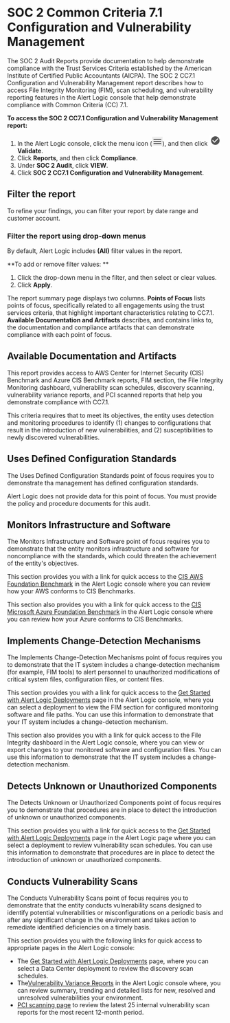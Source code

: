 # SOC 2 Common Criteria 7.1 Configuration and Vulnerability Management

The SOC 2 Audit Reports provide documentation to help demonstrate compliance with the Trust Services Criteria established  by the American Institute of Certified Public Accountants (AICPA). The SOC 2 CC7.1 Configuration and Vulnerability Management report describes  how to access File Integrity Monitoring (FIM), scan scheduling, and vulnerability reporting features in the Alert Logic console that help demonstrate compliance with Common Criteria (CC) 7.1.

**To access the SOC 2 CC7.1 Configuration and Vulnerability Management report:**

1. In the Alert Logic console, click the menu icon (![](../../../Resources/Images/dashboard/menu-icon.png)), and then click ![](../../../Resources/Images/dashboard/validate-icon.png)**Validate**.
2. Click **Reports**, and then click **Compliance**.
3. Under **SOC 2 Audit**, click **VIEW**.
4. Click **SOC 2 CC7.1 Configuration and Vulnerability Management**.

## Filter the report

To refine your findings, you can filter your report by  date range and customer account.

### Filter the report using drop-down menus

By default, Alert Logic includes **(All)** filter values in the report.

**To add or remove filter values: **

1. Click the drop-down menu in the filter, and then select or clear values.
2. Click **Apply**.

The report summary page displays two columns. **Points of Focus** lists points of focus, specifically related to all engagements using the trust services criteria, that highlight important characteristics relating to CC7.1. **Available Documentation and Artifacts** describes, and contains links to, the documentation and compliance artifacts that can demonstrate compliance with each point of focus.

## Available Documentation and Artifacts

This report provides access to AWS Center for Internet Security (CIS) Benchmark and Azure CIS Benchmark reports,   FIM section, the File Integrity Monitoring dashboard, vulnerability scan schedules, discovery scanning, vulnerability variance reports, and PCI scanned reports that help you demonstrate  compliance with CC7.1.

This criteria requires that to meet its objectives, the entity uses detection and monitoring procedures to identify (1) changes to configurations that result in the introduction of new vulnerabilities, and (2) susceptibilities to newly discovered vulnerabilities.

## Uses Defined Configuration Standards

The Uses Defined Configuration Standards point of focus requires you to demonstrate tha management has defined configuration standards.

Alert Logic does not provide data for this point of focus. You must provide the policy and procedure documents for this audit.

## Monitors Infrastructure and Software

The Monitors Infrastructure and Software point of focus requires you to demonstrate that the entity monitors infrastructure and software for noncompliance with the standards, which could threaten the achievement of the entity's objectives.

This section provides you with a link for quick access to the [CIS AWS Foundation Benchmark](CIS-AWS-foundation-benchmark.md) in the Alert Logic console where you can review how your AWS conforms to CIS Benchmarks.

This section also provides  you with a link for quick access to the [CIS Microsoft Azure Foundation Benchmark](azure-foundation-benchmark.md) in the Alert Logic console where you can review how your Azure conforms to CIS Benchmarks.

## Implements Change-Detection Mechanisms

The Implements Change-Detection Mechanisms point of focus requires you to demonstrate that the IT system includes a change-detection mechanism (for example, FIM tools) to alert personnel to unauthorized modifications of critical system files, configuration files, or content files.

This section  provides you with a link for quick access to the [Get Started with Alert Logic Deployments](../../../get-started/deployments.md) page in the Alert Logic console, where you can select a deployment to view the FIM section for configured monitoring software and file paths.  You can use this information  to  demonstrate that your IT system includes a change-detection mechanism.

This section  also provides you with a link for quick access to the File Integrity dashboard in the Alert Logic console, where you can view or export changes to your monitored software and configuration files.  You can use this information  to  demonstrate that the IT system includes a change-detection mechanism.

## Detects Unknown or Unauthorized Components 

The Detects Unknown or Unauthorized Components  point of focus requires you to demonstrate that procedures are in place to detect the introduction of unknown or unauthorized components.

This section  provides you with a link for quick access to the [Get Started with Alert Logic Deployments](../../../get-started/deployments.md) page in the Alert Logic page where you can select a deployment to review vulnerability scan schedules. You can use this information  to  demonstrate that procedures are in place to detect the introduction of unknown or unauthorized components.

## Conducts Vulnerability Scans

The Conducts Vulnerability Scans point of focus requires you to demonstrate that the entity conducts vulnerability scans designed to identify potential vulnerabilities or misconfigurations on a periodic basis and after any significant change in the environment and takes action to remediate identified deficiencies on a timely basis.

This section provides you with the following links for quick access to appropriate pages in the Alert Logic console:

* The [Get Started with Alert Logic Deployments](../../../get-started/deployments.md) page, where you can select a Data Center deployment to review the discovery scan schedules.
* The[Vulnerability Variance Reports](../Vulnerabilities/reports.md#Vulnerab2)  in the Alert Logic console where, you can review summary, trending and detailed lists for new, resolved and unresolved vulnerabilities your environment.
* [PCI scanning page](../../../configure/pci-scans.md)  to review the latest 25 internal vulnerability scan reports for the most recent 12-month period.
